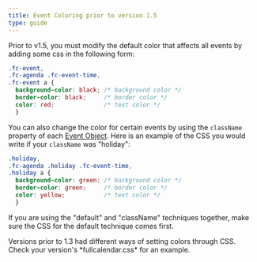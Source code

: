 ```yaml
---
title: Event Coloring prior to version 1.5
type: guide
---
```


Prior to v1.5, you must modify the default color that affects all events by adding some css in the following form:

```css
.fc-event,
.fc-agenda .fc-event-time,
.fc-event a {
  background-color: black; /* background color */
  border-color: black;     /* border color */
  color: red;              /* text color */
  }
```

You can also change the color for certain events by using the `className` property of each [Event Object](event-object). Here is an example of the CSS you would write if your `className` was "holiday":

```css
.holiday,
.fc-agenda .holiday .fc-event-time,
.holiday a {
  background-color: green; /* background color */
  border-color: green;     /* border color */
  color: yellow;           /* text color */
  }
```

If you are using the "default" and "className" techniques together, make sure the CSS for the default technique comes first.

<p class='abstract' style='display:none'>
How to change colors of events through CSS.
</p>

<div class='version-info' markdown='1'>
Versions prior to 1.3 had different ways of setting colors through CSS.
Check your version's *fullcalendar.css* for an example.
</div>
